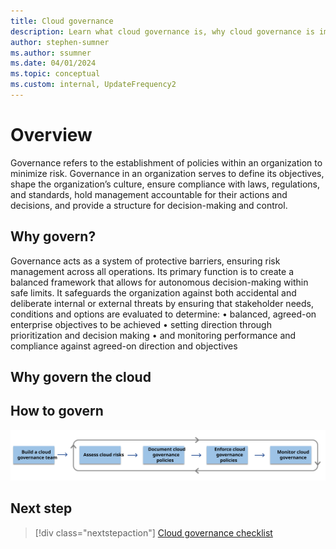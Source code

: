 ```yaml
---
title: Cloud governance
description: Learn what cloud governance is, why cloud governance is important, and how to establish governance in the cloud.
author: stephen-sumner
ms.author: ssumner
ms.date: 04/01/2024
ms.topic: conceptual
ms.custom: internal, UpdateFrequency2
---
```


# Overview

Governance refers to the establishment of policies within an organization to minimize risk. Governance in an organization serves to define its objectives, shape the organization’s culture, ensure compliance with laws, regulations, and standards, hold management accountable for their actions and decisions, and provide a structure for decision-making and control.

## Why govern?

Governance acts as a system of protective barriers, ensuring risk management across all operations. Its primary function is to create a balanced framework that allows for autonomous decision-making within safe limits. It safeguards the organization against both accidental and deliberate internal or external threats by ensuring that stakeholder needs, conditions and options are evaluated to determine:
• balanced, agreed-on enterprise objectives to be achieved
• setting direction through prioritization and decision making
• and monitoring performance and compliance against agreed-on direction and objectives

## Why govern the cloud

## How to govern

![Cloud governance process](./_images/govern.svg)

## Next step

> [!div class="nextstepaction"]
> [Cloud governance checklist](cloud-governance-checklist.md)
